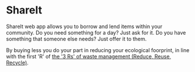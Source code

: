 # ShareIt

ShareIt web app allows you to borrow and lend items within your community. Do you need something for a day? Just ask for it. Do you have something that someone else needs? Just offer it to them.

By buying less you do your part in reducing your ecological foorprint, in line with the first 'R' of [the '3 Rs' of waste management (Reduce, Reuse, Recycle)]([https://en.wikipedia.org/wiki/Waste_management](https://en.wikipedia.org/wiki/Waste_management#Principles_of_waste_management)).
